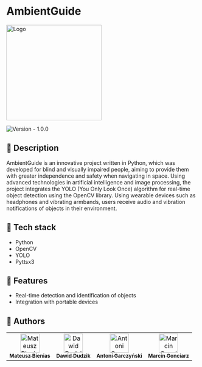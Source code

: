 # AmbientGuide 

<img src="https://github.com/Bembnias/AmbientGuide/assets/65775402/bd91ca5e-a6a5-4baf-bdec-ffdf609db314" alt="Logo" style="width: 250px; height: auto;">

![Version - 1.0.0](https://img.shields.io/badge/Version-1.0.0-57BDF5)

## 📝 Description
AmbientGuide is an innovative project written in Python, which was developed for blind and visually impaired people, aiming to provide them with greater independence and safety when navigating in space.
Using advanced technologies in artificial intelligence and image processing, the project integrates the YOLO (You Only Look Once) algorithm for real-time object detection using the OpenCV library.
Using wearable devices such as headphones and vibrating armbands, users receive audio and vibration notifications of objects in their environment.

## 🚀 Tech stack
- Python
- OpenCV
- YOLO
- Pyttsx3

## 🔮 Features
- Real-time detection and identification of objects 
- Integration with portable devices

## 👤 Authors 

<table>
  <tbody>
    <tr>
        <td align="center">
        <a href="https://github.com/Bembnias">
            <img src="https://avatars.githubusercontent.com/u/35929872?v=4" width="50px" alt="Mateusz Bienias"/>
            <br />
            <sub><b>Mateusz Bienias</b></sub>
        </a>
    </td>
<td align="center">
        <a href="https://github.com/dawid1706">
            <img src="https://avatars.githubusercontent.com/u/115035541?v=4" width="50px" alt="Dawid Dudzik"/>
            <br />
            <sub><b>Dawid Dudzik</b></sub>
        </a>
    </td>
<td align="center">
        <a href="https://github.com/antonio-23">
            <img src="https://avatars.githubusercontent.com/u/65775402?v=4" width="50px" alt="Antoni Garczyński"/>
            <br />
            <sub><b>Antoni Garczyński</b></sub>
        </a>
    </td>
<td align="center">
        <a href="https://github.com/Marcin177">
            <img src="https://avatars.githubusercontent.com/u/115288855?v=4" width="50px" alt="Marcin Gonciarz"/>
            <br />
            <sub><b>Marcin Gonciarz</b></sub>
        </a>
    </td>
    </tr>
  </tbody>
</table>
